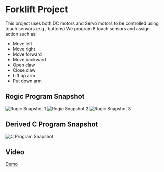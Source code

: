 # Forklift Project

This project uses both DC motors and Servo motors to be controlled using touch sensors (e.g., buttons) We program 8 touch sensors and assign action such as:

* Move left
* Move right
* Move forward
* Move backward
* Open claw
* Close claw
* Lift up arm
* Put down arm

## Rogic Program Snapshot

![Rogic Snapshot 1](https://raw.githubusercontent.com/makaboomguest/roborobo/master/seungho-lee/12-09-2017/doc/rpj1.JPG)
![Rogic Snapshot 2](https://raw.githubusercontent.com/makaboomguest/roborobo/master/seungho-lee/12-09-2017/doc/rpj2.JPG)
![Rogic Snapshot 3](https://raw.githubusercontent.com/makaboomguest/roborobo/master/seungho-lee/12-09-2017/doc/rpj3.JPG)

## Derived C Program Snapshot

![C Program Snapshot](https://raw.githubusercontent.com/makaboomguest/roborobo/master/seungho-lee/12-09-2017/doc/c.JPG)

## Video

[Demo](https://photos.google.com/u/1/photo/AF1QipNtuaOR-wUcy6-t6Zvu3F8oN22mbd42xXw8tn1G)

